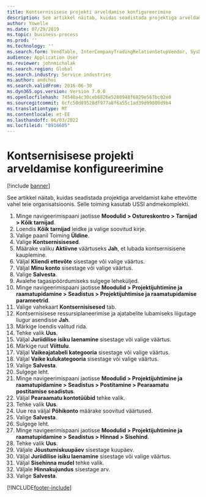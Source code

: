 ```yaml
---
title: Kontsernisisese projekti arveldamise konfigureerimine
description: See artikkel näitab, kuidas seadistada projektiga arveldamist kahe ettevõtte vahel teie organisatsioonis.
author: Yowelle
ms.date: 07/29/2019
ms.topic: business-process
ms.prod: ''
ms.technology: ''
ms.search.form: VendTable, InterCompanyTradingRelationSetupVendor, SysDataAreaSelectLookup, ProjParameters, ProjPosting, ProjTransferPrice
audience: Application User
ms.reviewer: johnmichalak
ms.search.region: Global
ms.search.industry: Service industries
ms.author: andchoi
ms.search.validFrom: 2016-06-30
ms.dyn365.ops.version: Version 7.0.0
ms.openlocfilehash: 74548a4c30ceb6826e5280948f6829e567bc02e0
ms.sourcegitcommit: 6cfc50d89528df977a8f6a55c1ad39d99800d9b4
ms.translationtype: MT
ms.contentlocale: et-EE
ms.lasthandoff: 06/03/2022
ms.locfileid: "8916605"
---
```

# <a name="configure-intercompany-project-invoicing"></a>Kontsernisisese projekti arveldamise konfigureerimine

[!include [banner](../../includes/banner.md)]

See artikkel näitab, kuidas seadistada projektiga arveldamist kahe ettevõtte vahel teie organisatsioonis. Selle toiming kasutab USSI andmekomplekti.

1. Minge navigeerimispaani jaotisse **Moodulid > Ostureskontro > Tarnijad > Kõik tarnijad**.
2. Loendis **Kõik tarnijad** leidke ja valige soovitud kirje.
3. Valige paanil Toiming **Üldine**.
4. Valige **Kontsernisisesed**.
5. Määrake valiku **Aktiivne** väärtuseks **Jah**, et lubada kontsernisisene kauplemine.
6. Väljal **Kliendi ettevõte** sisestage või valige väärtus.
7. Väljal **Minu konto** sisestage või valige väärtus.
8. Valige **Salvesta**.
9. Avalehe tagasipöördumiseks sulgege leheküljed.
10. Minge navigeerimispaani jaotisse **Moodulid > Projektijuhtimine ja raamatupidamine > Seadistus > Projektijuhtimise ja raamatupidamise parameetrid**.
11. Valige vahekaart **Kontsernisisesed** tab.
12. Kontsernisisese ressursiplaneerimise ja ajatabelite lubamiseks liigutage liugur asendisse **Jah**.
13. Märkige loendis valitud rida.
14. Tehke valik **Uus**.
15. Väljal **Juriidilise isiku laenamine** sisestage või valige väärtus.
16. Märkige ruut **Viittulu**.
17. Väljal **Vaikeajatabeli kategooria** sisestage või valige väärtus.
18. Väljal **Vaike kulukategooria** sisestage või valige väärtus.
19. Valige **Salvesta**.
20. Sulgege leht.
21. Minge navigeerimispaani jaotisse **Moodulid > Projektijuhtimine ja raamatupidamine > Seadistus > Postitamine > Pearaamatu postitamise seadistus**.
22. Väljal **Pearaamatu kontotüübid** tehke valik.
23. Tehke valik **Uus**.
24. Uue rea väljal **Põhikonto** määrake soovitud väärtused.
25. Valige **Salvesta**.
26. Sulgege leht.
27. Minge navigeerimispaani jaotisse **Moodulid > Projektijuhtimine ja raamatupidamine > Seadistus > Hinnad > Sisehind**.
28. Tehke valik **Uus**.
29. Väljale **Jõustumiskuupäev** sisestage kuupäev.
30. Väljal **Juriidilise isiku laenamine** sisestage või valige väärtus.
31. Väljal **Sisehinna mudel** tehke valik.
32. Väljale **Hinnakujundus** sisestage arv.
33. Valige **Salvesta**.



[!INCLUDE[footer-include](../../includes/footer-banner.md)]